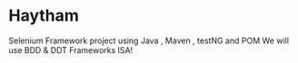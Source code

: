 # Haytham
Selenium Framework project using Java , Maven , testNG and POM 
We will use BDD & DDT Frameworks ISA!
